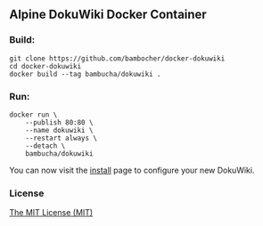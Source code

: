 ## Alpine DokuWiki Docker Container

### Build:

```shell
git clone https://github.com/bambocher/docker-dokuwiki
cd docker-dokuwiki
docker build --tag bambucha/dokuwiki .
```

### Run:

```shell
docker run \
    --publish 80:80 \
    --name dokuwiki \
    --restart always \
    --detach \
    bambucha/dokuwiki
```

You can now visit the [install](http://localhost/install.php) page to configure your new DokuWiki.

### License

[The MIT License (MIT)](LICENSE)
